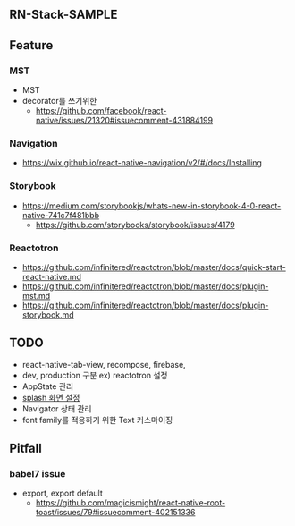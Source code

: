 ## RN-Stack-SAMPLE

## Feature
### MST
- MST
- decorator를 쓰기위한
   - https://github.com/facebook/react-native/issues/21320#issuecomment-431884199

### Navigation
- https://wix.github.io/react-native-navigation/v2/#/docs/Installing

### Storybook
- https://medium.com/storybookjs/whats-new-in-storybook-4-0-react-native-741c7f481bbb
  - https://github.com/storybooks/storybook/issues/4179

### Reactotron
- https://github.com/infinitered/reactotron/blob/master/docs/quick-start-react-native.md
- https://github.com/infinitered/reactotron/blob/master/docs/plugin-mst.md
- https://github.com/infinitered/reactotron/blob/master/docs/plugin-storybook.md

## TODO
- react-native-tab-view, recompose, firebase, 
- dev, production 구분 ex) reactotron 설정
- AppState 관리
- [splash 화면 설정](https://github.com/crazycodeboy/react-native-splash-screen)
- Navigator 상태 관리
- font family를 적용하기 위한 Text 커스마이징

## Pitfall
### babel7 issue
- export, export default 
   - https://github.com/magicismight/react-native-root-toast/issues/79#issuecomment-402151336


